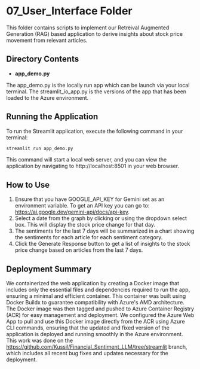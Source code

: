 # 07_User_Interface Folder

This folder contains scripts to implement our Retreival Augmented Generation (RAG) based application to derive insights about stock price movement from relevant articles.

## Directory Contents
- **app_demo.py**


The app_demo.py is the locally run app which can be launch via your local terminal. The streamlit_io_app.py is the versions of the app that has been loaded to the Azure environment.

## Running the Application
To run the Streamlit application, execute the following command in your terminal:

```sh
streamlit run app_demo.py
```
This command will start a local web server, and you can view the application by navigating to http://localhost:8501 in your web browser.

## How to Use
1. Ensure that you have GOOGLE_API_KEY for Gemini set as an environment variable. To get an API key you can go to: <https://ai.google.dev/gemini-api/docs/api-key>.
2. Select a date from the graph by clicking or using the dropdown select box. This will display the stock price change for that day.
3. The sentiments for the last 7 days will be summarized in a chart showing the sentiments for each article for each sentiment category.
4. Click the Generate Response button to get a list of insights to the stock price change based on articles from the last 7 days.


## Deployment Summary
We containerized the web application by creating a Docker image that includes only the essential files and dependencies required to run the app, ensuring a minimal and efficient container. This container was built using Docker Buildx to guarantee compatibility with Azure's AMD architecture. The Docker image was then tagged and pushed to Azure Container Registry (ACR) for easy management and deployment. We configured the Azure Web App to pull and use this Docker image directly from the ACR using Azure CLI commands, ensuring that the updated and fixed version of the application is deployed and running smoothly in the Azure environment. This work was done on the https://github.com/Kussil/Financial_Sentiment_LLM/tree/streamlit branch, which includes all recent bug fixes and updates necessary for the deployment.